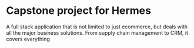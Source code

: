 # Capstone project for Hermes 
A full stack application that is not limited to just ecommerce, but deals with all the major business solutions. From supply chain management to CRM, it covers everything
